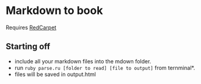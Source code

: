 Markdown to book
=================

Requires [RedCarpet](https://github.com/vmg/redcarpet)

## Starting off
 - include all your markdown files into the mdown folder.
 - run `ruby parse.ru [folder to read] [file to output]` from ternminal*.
 - files will be saved in output.html

